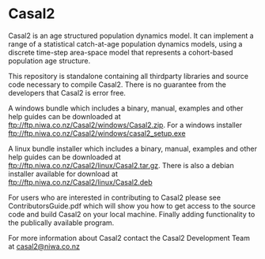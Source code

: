 Casal2
======

Casal2 is an age structured population dynamics model. 
It can implement a range of a statistical catch-at-age 
population dynamics models, using a discrete time-step 
area-space model that represents a cohort-based 
population age structure. 


This repository is standalone containing all thirdparty 
libraries and source code necessary to compile Casal2. 
There is no guarantee from the developers that Casal2 
is error free.


A windows bundle which includes a binary, manual, 
examples and other help guides can be downloaded at 
ftp://ftp.niwa.co.nz/Casal2/windows/Casal2.zip. For a
windows installer ftp://ftp.niwa.co.nz/Casal2/windows/casal2_setup.exe


A linux bundle  installer which includes a binary, manual, 
examples and other help guides can be downloaded at 
ftp://ftp.niwa.co.nz/Casal2/linux/Casal2.tar.gz. There is
also a debian installer available for download at ftp://ftp.niwa.co.nz/Casal2/linux/Casal2.deb


For users who are interested in contributing to 
Casal2 please see ContributorsGuide.pdf which will 
show you how to get access to the source code and 
build Casal2 on your local machine. Finally adding 
functionality to the publically available program.


For more information about Casal2 contact the Casal2 
Development Team at casal2@niwa.co.nz
